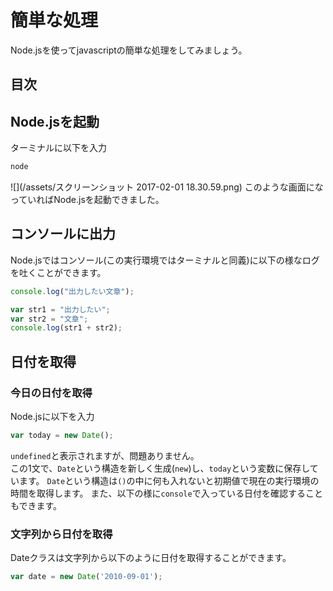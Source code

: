 # 簡単な処理
Node.jsを使ってjavascriptの簡単な処理をしてみましょう。

## 目次
<!-- toc -->

## Node.jsを起動
ターミナルに以下を入力
```bash
node
```
![](/assets/スクリーンショット 2017-02-01 18.30.59.png)
このような画面になっていればNode.jsを起動できました。

## コンソールに出力
Node.jsではコンソール(この実行環境ではターミナルと同義)に以下の様なログを吐くことができます。  
```javascript
console.log("出力したい文章");
```

```javascript
var str1 = "出力したい";
var str2 = "文章";
console.log(str1 + str2);
```


## 日付を取得
### 今日の日付を取得
Node.jsに以下を入力
```javascript
var today = new Date();
```
`undefined`と表示されますが、問題ありません。  
この1文で、`Date`という構造を新しく生成(`new`)し、`today`という変数に保存しています。
`Date`という構造は`()`の中に何も入れないと初期値で現在の実行環境の時間を取得します。
また、以下の様に`console`で入っている日付を確認することもできます。


### 文字列から日付を取得
Dateクラスは文字列から以下のように日付を取得することができます。
```javascript
var date = new Date('2010-09-01');
```


